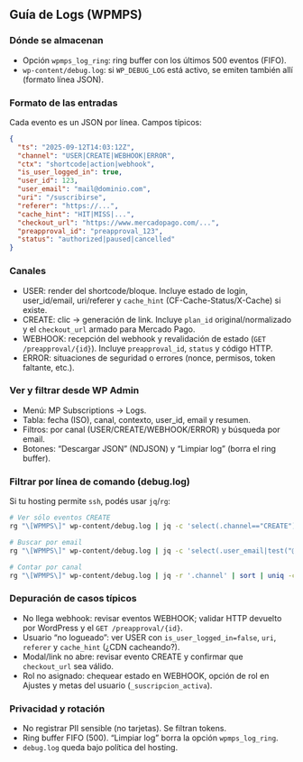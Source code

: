## Guía de Logs (WPMPS)

### Dónde se almacenan
- Opción `wpmps_log_ring`: ring buffer con los últimos 500 eventos (FIFO).
- `wp-content/debug.log`: si `WP_DEBUG_LOG` está activo, se emiten también allí (formato línea JSON).

### Formato de las entradas
Cada evento es un JSON por línea. Campos típicos:

```json
{
  "ts": "2025-09-12T14:03:12Z",
  "channel": "USER|CREATE|WEBHOOK|ERROR",
  "ctx": "shortcode|action|webhook",
  "is_user_logged_in": true,
  "user_id": 123,
  "user_email": "mail@dominio.com",
  "uri": "/suscribirse",
  "referer": "https://...",
  "cache_hint": "HIT|MISS|...",
  "checkout_url": "https://www.mercadopago.com/...",
  "preapproval_id": "preapproval_123",
  "status": "authorized|paused|cancelled"
}
```

### Canales
- USER: render del shortcode/bloque. Incluye estado de login, user_id/email, uri/referer y `cache_hint` (CF-Cache-Status/X-Cache) si existe.
- CREATE: clic → generación de link. Incluye `plan_id` original/normalizado y el `checkout_url` armado para Mercado Pago.
- WEBHOOK: recepción del webhook y revalidación de estado (`GET /preapproval/{id}`). Incluye `preapproval_id`, `status` y código HTTP.
- ERROR: situaciones de seguridad o errores (nonce, permisos, token faltante, etc.).

### Ver y filtrar desde WP Admin
- Menú: MP Subscriptions → Logs.
- Tabla: fecha (ISO), canal, contexto, user_id, email y resumen.
- Filtros: por canal (USER/CREATE/WEBHOOK/ERROR) y búsqueda por email.
- Botones: “Descargar JSON” (NDJSON) y “Limpiar log” (borra el ring buffer).

### Filtrar por línea de comando (debug.log)
Si tu hosting permite `ssh`, podés usar `jq`/`rg`:

```bash
# Ver sólo eventos CREATE
rg "\[WPMPS\]" wp-content/debug.log | jq -c 'select(.channel=="CREATE")'

# Buscar por email
rg "\[WPMPS\]" wp-content/debug.log | jq -c 'select(.user_email|test("@tu-dominio\\.com$"))'

# Contar por canal
rg "\[WPMPS\]" wp-content/debug.log | jq -r '.channel' | sort | uniq -c
```

### Depuración de casos típicos
- No llega webhook: revisar eventos WEBHOOK; validar HTTP devuelto por WordPress y el `GET /preapproval/{id}`.
- Usuario “no logueado”: ver USER con `is_user_logged_in=false`, `uri`, `referer` y `cache_hint` (¿CDN cacheando?).
- Modal/link no abre: revisar evento CREATE y confirmar que `checkout_url` sea válido.
- Rol no asignado: chequear estado en WEBHOOK, opción de rol en Ajustes y metas del usuario (`_suscripcion_activa`).

### Privacidad y rotación
- No registrar PII sensible (no tarjetas). Se filtran tokens.
- Ring buffer FIFO (500). “Limpiar log” borra la opción `wpmps_log_ring`.
- `debug.log` queda bajo política del hosting.
